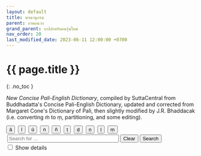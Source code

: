```yaml
---
layout: default
title: พจนานุกรม
parent: ภาคผนวก
grand_parent: บาลีสำหรับคนรุ่นใหม่
nav_order: 20
last_modified_date: 2023-06-11 12:00:00 +0700
---
```


# {{ page.title }}
{: .no_toc }

*New Concise Pali-English Dictionary*, compiled by SuttaCentral from Buddhadatta's Concise Pali-English Dictionary, updated and corrected from Margaret Cone's Dictionary of Pali, then slightly modified by J.R. Bhaddacak (i.e. converting ṁ to ṃ, partitioning, and some editing).

<div>
<span class="fs-2">
<button type="button" class="btn" onClick="insertChar('ā');">ā</button>&nbsp;
<button type="button" class="btn" onClick="insertChar('ī');">ī</button>&nbsp;
<button type="button" class="btn" onClick="insertChar('ū');">ū</button>&nbsp;
<button type="button" class="btn" onClick="insertChar('ṅ');">ṅ</button>&nbsp;
<button type="button" class="btn" onClick="insertChar('ñ');">ñ</button>&nbsp;
<button type="button" class="btn" onClick="insertChar('ṭ');">ṭ</button>&nbsp;
<button type="button" class="btn" onClick="insertChar('ḍ');">ḍ</button>&nbsp;
<button type="button" class="btn" onClick="insertChar('ṇ');">ṇ</button>&nbsp;
<button type="button" class="btn" onClick="insertChar('ḷ');">ḷ</button>&nbsp;
<button type="button" class="btn" onClick="insertChar('ṃ');">ṃ</button>&nbsp;
</span>
</div>
<div style="padding: 3px">
<input type="text" id="wordinput" placeholder="Search for ..." size="34" onKeyDown="wordInputKeyDown();">&nbsp;<span class="fs-3"><button type="button" class="btn" onClick="wordClear();">Clear</button>&nbsp;<button type="button" class="btn" onClick="compute();">Search</button></span>
</div>
<div>
<span><input type="checkbox" id="showdetails" onChange="compute();">&nbsp;<label for="showdetails">Show details</label></span>&nbsp;
<span class="label" id="wordcount" style="display:none;"></span>
</div>
<p id="dictresult"></p>
<script>
const initList = [ "ak", "ag", "aṅ", "ac", "aj", "añ", "aṭ", "aḍ", "aṇ", "at", "ad", "an", "ap", "ab", "am", "ay", "ar", "al", "av", "as", "ah", "aḷ", "aṃ", "āk", "āg", "āc", "āj", "āñ", "āṇ", "āt", "ād", "ān", "āp", "āb", "ām", "āy", "ār", "āl", "āv", "ās", "āh", "āḷ", "ik", "iṅ", "ic", "ij", "iñ", "iṭ", "iṇ", "it", "id", "in", "ib", "im", "ir", "iv", "is", "īt", "īd", "īs", "uk", "ug", "uc", "uj", "uñ", "uṭ", "uḍ", "uṇ", "ut", "ud", "un", "up", "ub", "um", "uy", "ur", "ul", "uv", "us", "uḷ", "ūn", "ūm", "ūr", "ūs", "ūh", "ek", "ej", "eṇ", "et", "ed", "en", "em", "er", "el", "ev", "es", "eh", "eḷ", "ok", "og", "oc", "oj", "oñ", "oṭ", "oḍ", "oṇ", "ot", "od", "on", "op", "ob", "om", "oy", "or", "ol", "ov", "os", "oh", "oḷ", "ka", "kā", "ki", "kī", "ku", "kū", "ke", "ko", "kr", "kl", "kv", "kh", "ga", "gā", "gi", "gī", "gu", "gū", "ge", "go", "gh", "ca", "cā", "ci", "cī", "cu", "cū", "ce", "co", "ch", "ja", "jā", "ji", "jī", "ju", "jū", "je", "jo", "jy", "jh", "ña", "ñā", "ñe", "ṭa", "ṭh", "ḍa", "ḍā", "ḍi", "ḍe", "ta", "tā", "ti", "tī", "tu", "tū", "te", "to", "ty", "tv", "th", "da", "dā", "di", "dī", "du", "dū", "de", "do", "dv", "dh", "na", "nā", "ni", "nī", "nu", "nū", "ne", "no", "nh", "pa", "pā", "pi", "pī", "pu", "pū", "pe", "po", "pr", "pl", "ph", "ba", "bā", "bi", "bī", "bu", "be", "bo", "by", "br", "bh", "ma", "mā", "mi", "mī", "mu", "mū", "me", "mo", "ya", "yā", "yi", "yu", "yū", "ye", "yo", "ra", "rā", "ri", "ru", "rū", "re", "ro", "la", "lā", "li", "lī", "lu", "lū", "le", "lo", "va", "vā", "vi", "vī", "vu", "vū", "ve", "vo", "vy", "sa", "sā", "si", "sī", "su", "sū", "se", "so", "sn", "sv", "ha", "hā", "hi", "hī", "hu", "he", "ho", "ḷa", "ḷā" ];
const notfound = "Nothing found";
let dict = [];
let foundList = [];
function wordInputKeyDown() {
	if (event.key === "Enter")
		compute();
}
function insertChar(ch) {
	const input = document.getElementById("wordinput");
	input.value = input.value + ch;
	input.focus();
}
function wordClear() {
	const input = document.getElementById("wordinput");
	input.value = "";
	input.focus();
	clearResult();
}
function showWordCount(num) {
	const wordcount = document.getElementById("wordcount");
	if (num === 0) {
		wordcount.style.display = "none";	
	} else {
		const s = num === 1 ? "" : "s";
		wordcount.innerHTML = num + " term" + s + " found";
		wordcount.style.display = "inline";	
	}
}
function clearNode(node) {
	while (node.firstChild) {
		node.removeChild(node.firstChild);
	}
}
function clearResult() {
	const result = document.getElementById("dictresult");
	showWordCount(0);
	clearNode(result);
}
function compute() {
	const input = document.getElementById("wordinput");
	const result = document.getElementById("dictresult");
	const inputWord = input.value.trim().toLowerCase();
	clearResult();
	if (inputWord.length >= 2) {
		let initial = inputWord.slice(0, 2);
		if (initList.indexOf(initial) >= 0) {
			loadDict(initial);
		} else {
			result.innerHTML = notfound;
		}
	}
}
function loadDict(initial) {
	const request = new XMLHttpRequest();
	request.open("GET", "{{ site.url }}" + "/assets/ncped/" + initial + ".json", true);
	request.onload = function(){
		if (request.status >= 200 && request.status < 400) {
			dict = JSON.parse(request.responseText);
			showResult();
		} else {
			console.log("Error loading ajax request. Request status:" + request.status);
		}
	};
	request.onerror = function(){
		console.log("There was a connection error");
	};
	request.send();
}
function showResult() {
	const result = document.getElementById("dictresult");
	const input = document.getElementById("wordinput");
	const inputWord = input.value.trim().toLowerCase();
	if (dict.length > 0) {
		foundList = [];
		for (let i=0; i<dict.length; i++) {
			if (dict[i].entry.startsWith(inputWord)) {
				let div = document.createElement("div");
				let term = dict[i].entry;
				div.id = term;
				foundList.push(dict[i]);
				const ind = foundList.length - 1;
				div.onclick = function() {
					showDetail(ind);
				};
				div.innerHTML = term;
				div.style.cursor = "pointer";
				result.appendChild(div);
			}
		}
		showWordCount(foundList.length);
		if (foundList.length === 0) {
			result.innerHTML = notfound;
		} else {
			if (document.getElementById("showdetails").checked) {
				for (let i=0; i<foundList.length; i++) {
					showDetail(i);
				}
			} else {
				if (foundList.length === 1) showDetail(0);
			}
		}
	} else {
		result.innerHTML = notfound;
	}
}
function showDetail(index) {
	const item = foundList[index];
	const termNode = document.getElementById(item.entry);
	if (termNode.children.length > 0) {
		if (event.target.id === item.entry) {
			clearNode(termNode);
			termNode.innerHTML = item.entry;
		}
	} else {
		const block = document.createElement("blockquote");
		block.className = "remark";
		block.appendChild(getDetail(item));
		termNode.appendChild(block);
	}
}
function getGrammar(grammar) {
	const gramNode = document.createElement("div");
	gramNode.className = "fs-2";
	gramNode.innerHTML = grammar === undefined ? "" : grammar;
	return gramNode;
}
function getDefinition(definition) {
	const defNode = document.createElement("ul");
	let def = typeof definition === "string" ? [ definition ] : definition;
	for (let i=0; i<def.length; i++) {
		let liNode = document.createElement("li");
		liNode.className = "fs-4";
		liNode.innerHTML = def[i];
		defNode.appendChild(liNode);
	}
	return defNode;
}
function getXR(xr) {
	const xrNode = document.createElement("div");
	const seealso = typeof xr === "string" ? xr : xr.join(", ");
	xrNode.className = "fs-3";
	xrNode.innerHTML = "See also: <em>" + seealso + "</em>";
	return xrNode;
}
function getHomonyms(homonyms) {
	const homoNode = document.createElement("p");
	if (typeof homonyms === "object") {
		for (let i=0; i < homonyms.length; i++) {
			let item = homonyms[i];
			let homoChild = document.createElement("div");
			if (item.grammar != undefined)
				homoChild.appendChild(getGrammar(item.grammar));
			if (item.definition != undefined)
				homoChild.appendChild(getDefinition(item.definition));
			if (item.xr != undefined)
				homoChild.appendChild(getXR(item.xr));
			homoNode.appendChild(homoChild);
		}
	}
	return homoNode;
}
function getDetail(item) {
	const para = document.createElement("p");
	const head = document.createElement("strong");
	const term = item.entry;
	head.className = "fs-5";
	head.innerHTML = term;
	para.appendChild(head);
	para.appendChild(getGrammar(item.grammar));
	if (item.definition != undefined)
		para.appendChild(getDefinition(item.definition));
	if (item.homonyms != undefined)
		para.appendChild(getHomonyms(item.homonyms));
	if (item.xr != undefined)
		para.appendChild(getXR(item.xr));
	return para
}
</script>
